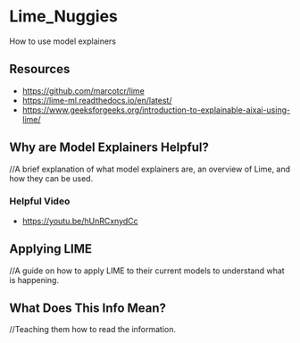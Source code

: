 # Lime_Nuggies
How to use model explainers
## Resources
* https://github.com/marcotcr/lime
* https://lime-ml.readthedocs.io/en/latest/
* https://www.geeksforgeeks.org/introduction-to-explainable-aixai-using-lime/

## Why are Model Explainers Helpful?

//A brief explanation of what model explainers are, an overview of Lime, and how they can be used.

### Helpful Video
* https://youtu.be/hUnRCxnydCc

## Applying LIME

//A guide on how to apply LIME to their current models to understand what is happening.

## What Does This Info Mean?

//Teaching them how to read the information.